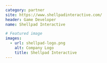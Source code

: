 ```yaml
---
category: partner
site: https://www.shellpadinteractive.com/
header: Game Developer
name: Shellpad Interactive

# Featured image
images:
  - url: shellpad-logo.png
    alt: Company Logo
    title: Shellpad Interactive
---
```

